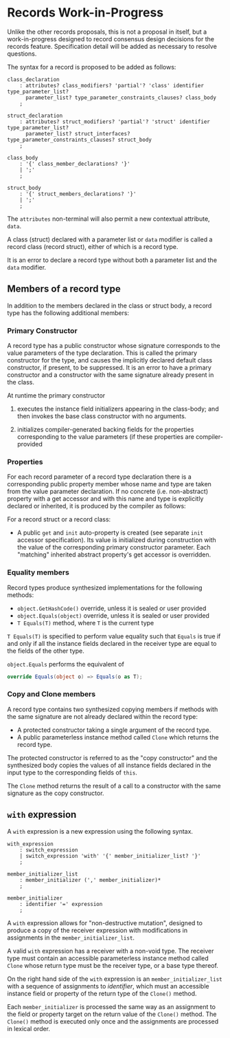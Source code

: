 # Records Work-in-Progress

Unlike the other records proposals, this is not a proposal in itself, but a work-in-progress designed to record consensus design
decisions for the records feature. Specification detail will be added as necessary to resolve questions.

The syntax for a record is proposed to be added as follows:

```antlr
class_declaration
    : attributes? class_modifiers? 'partial'? 'class' identifier type_parameter_list?
      parameter_list? type_parameter_constraints_clauses? class_body
    ;

struct_declaration
    : attributes? struct_modifiers? 'partial'? 'struct' identifier type_parameter_list?
      parameter_list? struct_interfaces? type_parameter_constraints_clauses? struct_body
    ;

class_body
    : '{' class_member_declarations? '}'
    | ';'
    ;

struct_body
    : '{' struct_members_declarations? '}'
    | ';'
    ;
```

The `attributes` non-terminal will also permit a new contextual attribute, `data`.

A class (struct) declared with a parameter list or `data` modifier is called a record class (record struct), either of which is a record type.

It is an error to declare a record type without both a parameter list and the `data` modifier.

## Members of a record type

In addition to the members declared in the class or struct body, a record type has the following additional members:

### Primary Constructor

A record type has a public constructor whose signature corresponds to the value parameters of the
type declaration. This is called the primary constructor for the type, and causes the implicitly
declared default class constructor, if present, to be suppressed. It is an error to have a primary
constructor and a constructor with the same signature already present in the class.

At runtime the primary constructor

1. executes the instance field initializers appearing in the class-body; and then
    invokes the base class constructor with no arguments.

1. initializes compiler-generated backing fields for the properties corresponding to the value parameters (if these properties are compiler-provided

### Properties

For each record parameter of a record type declaration there is a corresponding public property member whose name and type are taken from the value parameter declaration. If no concrete (i.e. non-abstract) property with a get accessor and with this name and type is explicitly declared or inherited, it is produced by the compiler as follows:

For a record struct or a record class:

* A public `get` and `init` auto-property is created (see separate `init` accessor specification). Its value is initialized during construction with the value of the corresponding primary constructor parameter. Each "matching" inherited abstract property's get accessor is overridden.

### Equality members

Record types produce synthesized implementations for the following methods:

* `object.GetHashCode()` override, unless it is sealed or user provided
* `object.Equals(object)` override, unless it is sealed or user provided
* `T Equals(T)` method, where `T` is the current type

`T Equals(T)` is specified to perform value equality such that `Equals` is
true if and only if all the instance fields declared in the receiver type
are equal to the fields of the other type.

`object.Equals` performs the equivalent of

```C#
override Equals(object o) => Equals(o as T);
```

### Copy and Clone members

A record type contains two synthesized copying members if methods with the same
signature are not already declared within the record type:

* A protected constructor taking a single argument of the record type.
* A public parameterless instance method called `Clone` which returns the record type.

The protected constructor is referred to as the "copy constructor" and the synthesized
body copies the values of all instance fields declared in the input type to the corresponding 
fields of `this`.

The `Clone` method returns the result of a call to a constructor with the same signature as the
copy constructor.
## `with` expression

A `with` expression is a new expression using the following syntax.

```antlr
with_expression
    : switch_expression
    | switch_expression 'with' '{' member_initializer_list? '}'
    ;
    
member_initializer_list
    : member_initializer (',' member_initializer)*
    ;

member_initializer
    : identifier '=' expression
    ;
```

A `with` expression allows for "non-destructive mutation", designed to
produce a copy of the receiver expression with modifications in assignments
in the `member_initializer_list`.

A valid `with` expression has a receiver with a non-void type. The receiver type must contain an accessible
parameterless instance method called `Clone` whose return type must be the receiver type, or a base type thereof.

On the right hand side of the `with` expression is an `member_initializer_list` with a
sequence of assignments to *identifier*, which must an accessible instance field or property of the return
type of the `Clone()` method.

Each `member_initializer` is processed the same way as an assignment to the field or property target on the return
value of the `Clone()` method. The `Clone()` method is executed only once and the assignments are processed in
lexical order.
